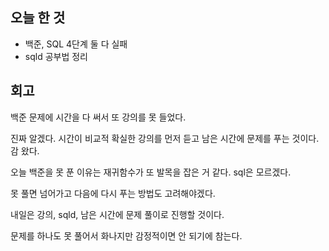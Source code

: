 ## 오늘 한 것
  - 백준, SQL 4단계 둘 다 실패
  - sqld 공부법 정리

## 회고
백준 문제에 시간을 다 써서 또 강의를 못 들었다.

진짜 알겠다. 시간이 비교적 확실한 강의를 먼저 듣고 남은 시간에 문제를 푸는 것이다. 감 왔다.

오늘 백준을 못 푼 이유는 재귀함수가 또 발목을 잡은 거 같다. sql은 모르겠다.

못 풀면 넘어가고 다음에 다시 푸는 방법도 고려해야겠다.

내일은 강의, sqld, 남은 시간에 문제 풀이로 진행할 것이다.

문제를 하나도 못 풀어서 화나지만 감정적이면 안 되기에 참는다.